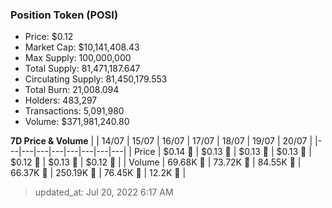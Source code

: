 
  ### Position Token (POSI)
  - Price: $0.12
  - Market Cap: $10,141,408.43
  - Max Supply: 100,000,000
  - Total Supply: 81,471,187.647
  - Circulating Supply: 81,450,179.553
  - Total Burn: 21,008.094
  - Holders: 483,297
  - Transactions: 5,091,980
  - Volume: $371,981,240.80

  **7D Price & Volume**
  | | 14&#x2F;07 | 15&#x2F;07 | 16&#x2F;07 | 17&#x2F;07 | 18&#x2F;07 | 19&#x2F;07 | 20&#x2F;07 |
  |---|---|---|---|---|---|---|---|
  | Price | $0.14 🚀 | $0.13 🔻 | $0.13 🚀 | $0.13 🔻 | $0.12 🔻 | $0.13 🚀 | $0.12 🔻 |
  | Volume | 69.68K 🔻 | 73.72K 🚀 | 84.55K 🚀 | 66.37K 🔻 | 250.19K 🚀 | 76.45K 🔻 | 12.2K 🔻 |

  > updated_at: Jul 20, 2022 6:17 AM
